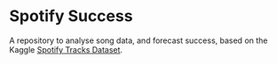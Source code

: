 # Spotify Success 

A repository to analyse song data, and forecast success, based on the Kaggle [Spotify Tracks Dataset](https://www.kaggle.com/datasets/maharshipandya/-spotify-tracks-dataset).